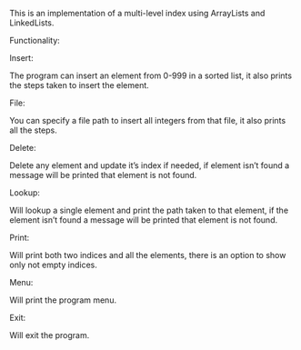 This is an implementation of a multi-level index using ArrayLists and LinkedLists. 

Functionality:

Insert:

The program
can insert an element from 0-999 in a sorted list, it also prints the steps taken
to insert the element.

File:

You can
specify a file path to insert all integers from that file, it also prints all
the steps.

Delete:

Delete any
element and update it’s index if needed, if element isn’t found a message will
be printed that element is not found.

Lookup:

Will lookup
a single element and print the path taken to that element, if the element isn’t
found a message will be printed that element is not found.

Print:

Will print
both two indices and all the elements, there is an option to show only not
empty indices.

Menu:

Will print
the program menu.

Exit:

Will exit
the program.

